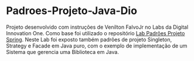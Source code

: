 # Padroes-Projeto-Java-Dio
Projeto desenvolvido com instruções de Venilton FalvoJr no Labs da Digital Innovation One. 
Como base foi utilizado o repositório [Lab Padrões Projeto Spring](https://github.com/didifive/lab-padroes-projeto-java-spring.git). 
Neste Lab foi exposto também padrões de projeto Singleton, Strategy e Facade em Java puro, 
com o exemplo de implementação de um Sistema que gerencia uma Biblioteca em Java.
